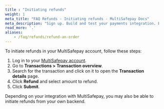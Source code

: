 ```yaml
---
title : "Initiating refunds"
weight: 1
meta_title: "FAQ Refunds - Initiating refunds - MultiSafepay Docs"
meta_description: "Sign up. Build and test your payments integration. Explore our products and services. Use our API Reference, SDKs, and wrappers. Get support."
read_more: '.'
aliases:
    - /faq/refunds/refund-an-order
---
```


To initiate refunds in your MultiSafepay account, follow these steps:

1. Log in to your [MultiSafepay account](https://merchant.multisafepay.com).
2. Go to **Transactions > Transaction overview**.
3. Search for the transaction and click on it to open the **Transaction details** page.
4. Click **Refund** and select amount to refund.
5. Click **Submit**.

Depending on your integration with MultiSafepay, you may also be able to initiate refunds from your own backend.